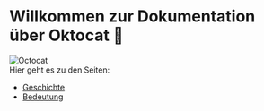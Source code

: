 # Willkommen zur Dokumentation über Oktocat 🐙  

![Octocat](https://octodex.github.com/images/securitocat.png)  
Hier geht es zu den Seiten:
- [Geschichte](docs/history.md)
- [Bedeutung](docs/meaning.md)
